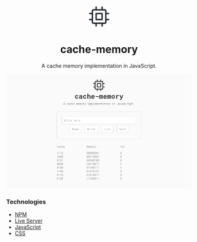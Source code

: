 <div align="center" >
    <img src="app/cpu.svg" width="60" height="60">
</div>

<h1 align="center">cache-memory</h1>

<p align="center">
A cache memory implementation in JavaScript.<br/>
</p>

<div align="center" >
    <img src="app/preview.png">
</div>

### Technologies

- [NPM](https://www.npmjs.com/)
- [Live Server](https://www.npmjs.com/package/live-server)
- [JavaScript](https://developer.mozilla.org/pt-BR/docs/Web/JavaScript)
- [CSS](https://developer.mozilla.org/pt-BR/docs/Web/CSS)
